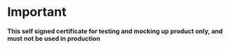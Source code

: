 # Important

**This self signed certificate for testing and mocking up product only, and must not be used in production**